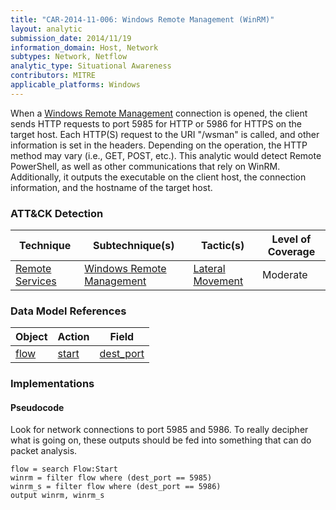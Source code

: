 ```yaml
---
title: "CAR-2014-11-006: Windows Remote Management (WinRM)"
layout: analytic
submission_date: 2014/11/19
information_domain: Host, Network
subtypes: Network, Netflow
analytic_type: Situational Awareness
contributors: MITRE
applicable_platforms: Windows
---
```


When a [Windows Remote Management](https://attack.mitre.org/techniques/T1021/006) connection is opened, the client sends HTTP requests to port 5985 for HTTP or 5986 for HTTPS on the target host. Each HTTP(S) request to the URI "/wsman" is called, and other information is set in the headers. Depending on the operation, the HTTP method may vary (i.e., GET, POST, etc.). This analytic would detect Remote PowerShell, as well as other communications that rely on WinRM. Additionally, it outputs the executable on the client host, the connection information, and the hostname of the target host.


### ATT&CK Detection

|Technique|Subtechnique(s)|Tactic(s)|Level of Coverage|
|---|---|---|---|
|[Remote Services](https://attack.mitre.org/techniques/T1021/)|[Windows Remote Management](https://attack.mitre.org/techniques/T1021/006/)|[Lateral Movement](https://attack.mitre.org/tactics/TA0008/)|Moderate|

### Data Model References

|Object|Action|Field|
|---|---|---|
|[flow](/data_model/flow) | [start](/data_model/flow#start) | [dest_port](/data_model/flow#dest_port) |


### Implementations

#### Pseudocode

Look for network connections to port 5985 and 5986. To really decipher what is going on, these outputs should be fed into something that can do packet analysis. 


```
flow = search Flow:Start
winrm = filter flow where (dest_port == 5985)
winrm_s = filter flow where (dest_port == 5986)
output winrm, winrm_s
```




